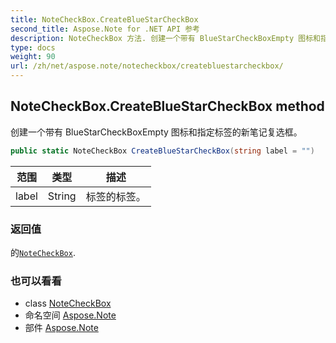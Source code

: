```yaml
---
title: NoteCheckBox.CreateBlueStarCheckBox
second_title: Aspose.Note for .NET API 参考
description: NoteCheckBox 方法. 创建一个带有 BlueStarCheckBoxEmpty 图标和指定标签的新笔记复选框
type: docs
weight: 90
url: /zh/net/aspose.note/notecheckbox/createbluestarcheckbox/
---
```

## NoteCheckBox.CreateBlueStarCheckBox method

创建一个带有 BlueStarCheckBoxEmpty 图标和指定标签的新笔记复选框。

```csharp
public static NoteCheckBox CreateBlueStarCheckBox(string label = "")
```

| 范围 | 类型 | 描述 |
| --- | --- | --- |
| label | String | 标签的标签。 |

### 返回值

的[`NoteCheckBox`](../).

### 也可以看看

* class [NoteCheckBox](../)
* 命名空间 [Aspose.Note](../../notecheckbox/)
* 部件 [Aspose.Note](../../../)


